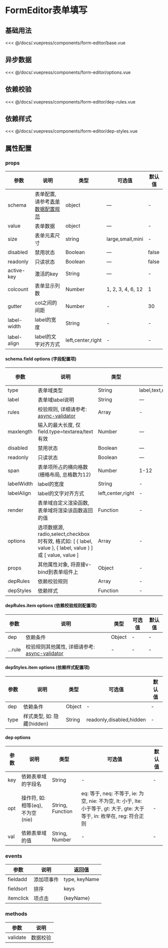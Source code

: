 # FormEditor表单填写

## 基础用法
<source-block>
  <form-editor-base />
  <<< @/docs/.vuepress/components/form-editor/base.vue
</source-block>

## 异步数据
<source-block>
  <form-editor-options />
  <<< @/docs/.vuepress/components/form-editor/options.vue
</source-block>

## 依赖校验
<source-block>
  <form-editor-dep-rules />
  <<< @/docs/.vuepress/components/form-editor/dep-rules.vue
</source-block>

## 依赖样式
<source-block>
  <form-editor-dep-styles />
  <<< @/docs/.vuepress/components/form-editor/dep-styles.vue
</source-block>


## 属性配置

### props
| 参数      | 说明    | 类型      | 可选值       | 默认值   |
|---------- |-------- |---------- |-------------  |-------- |
| schema     |  表单配置, 请参考[表单数据配置规范](/guide/schema.html)   |  object |    —   |   -  |
| value     |  表单数据  |  object  |    —   |   -  |
| size     |   表单元素尺寸  |  string  |    large,small,mini   |   -  |
| disabled     |  禁用状态  |  Boolean  |    —   |   false  |
| readonly     |  只读状态  |  Boolean  |    —   |   false  |
| active-key     |  激活的key  |  String  |    —   |   -  |
| colcount   | 表单显示列数 | Number | 1, 2, 3, 4, 6, 12 | 1 |
| gutter   | col之间的间距 | Number | - | 30 |
| label-width   | label的宽度 | String | - | - |
| label-align   | label的文字对齐方式 | left,center,right | - | - |

#### schema.field options (字段配置项)
| 参数      | 说明    | 类型      | 可选值       | 默认值   |
|---------- |-------- |---------- |-------------  |-------- |
| type     |  表单域类型   |  String |    label,text,number,textarea,radio,select,checkbox,boolean,region,object,array,nation,date,year,month,datetime,time   |   text  |
| label     |  表单域label说明  |  String  |    —   |   -  |
| rules     |   校验规则, 详细请参考: [async-validator](https://github.com/yiminghe/async-validator#rules)  |  Array  |    -   |   -  |
| maxlength     |  输入的最大长度, 仅field.type=textarea/text有效  |  Number  |    —   |   -  |
| disabled     |  禁用状态  |  Boolean  |    —   |   false  |
| readonly     |  只读状态  |  Boolean  |    —   |   false  |
| span   | 表单项所占的横向格数(栅格布局, 总格数为12) | Number | 1-12 | 12 |
| labelWidth   | label的宽度 | String | - | - |
| labelAlign   | label的文字对齐方式 | left,center,right | - | - |
| render  | 表单域自定义渲染函数, 表单域将渲染该函数返回的值 | Function | - | - |
| options  | 选项数据源, radio,select,checkbox时有效, 格式如: [ { label, value }, { label, value } ] 或 [ value, value ] | Array | - | - |
| props  | 其他属性对象, 将直接v-bind到表单组件上 | Object | - | - |
| depRules  | 依赖校验规则 | Array | - | - |
| depStyles  | 依赖样式 | Function | - | - |

#### depRules.item options (依赖校验规则配置项)
| 参数      | 说明    | 类型      | 可选值       | 默认值   |
|---------- |-------- |---------- |-------------  |-------- |
| dep     |  依赖条件   |  Object |    -   |   -  |
| ...rule  | 校验规则其他属性, 详细请参考: [async-validator](https://github.com/yiminghe/async-validator#rules)  | - | - | - |

#### depStyles.item options (依赖样式配置项)
| 参数      | 说明    | 类型      | 可选值       | 默认值   |
|---------- |-------- |---------- |-------------  |-------- |
| dep     |  依赖条件   |  Object |    -   |   -  |
| type  | 样式类型, 如: 隐藏(hidden)  | String | readonly,disabled,hidden | - |


#### dep options
| 参数      | 说明    | 类型      | 可选值       | 默认值   |
|---------- |-------- |---------- |-------------  |-------- |
| key     |  依赖表单域的字段名   |  String |    -  |   -  |
| opt  | 操作符, 如: 相等(eq), 不为空(nie) | String, Function | eq: 等于, neq: 不等于, ie: 为空, nie: 不为空, lt: 小于, lte: 小于等于, gt: 大于, gte: 大于等于, in: 枚举在, reg: 符合正则 | - |
| val  | 依赖表单域的值 | String, Number | - | - |

### events
| 参数      | 说明    | 返回值 |
|---------- |-------- |--- |
| fieldadd     |   添加项事件  | type, keyName |
| fieldsort     |   排序  | keys |
| itemclick     |   项点击  | {keyName} |


### methods
| 参数      | 说明    |
|---------- |-------- |
| validate     |   数据校验  |
